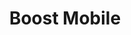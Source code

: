---
title: "Boost Mobile"
url: /chicago/boost-mobile-north-narragansett-avenue/
shop: mobile phone
---